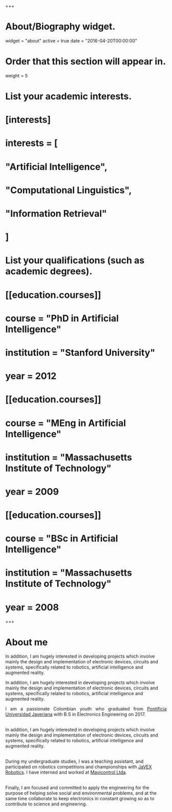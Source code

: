 +++
# About/Biography widget.
widget = "about"
active = true
date = "2016-04-20T00:00:00"

# Order that this section will appear in.
weight = 5

# List your academic interests.
# [interests]
#  interests = [
#    "Artificial Intelligence",
#    "Computational Linguistics",
#    "Information Retrieval"
#  ]

# List your qualifications (such as academic degrees).
# [[education.courses]]
#  course = "PhD in Artificial Intelligence"
#  institution = "Stanford University"
#  year = 2012

# [[education.courses]]
#  course = "MEng in Artificial Intelligence"
#  institution = "Massachusetts Institute of Technology"
#  year = 2009

# [[education.courses]]
#  course = "BSc in Artificial Intelligence"
#  institution = "Massachusetts Institute of Technology"
#  year = 2008
 
+++

# About me

In addition, I am hugely interested in developing projects which involve mainly the design and implementation of electronic devices, circuits and systems, specifically related to robotics, artificial intelligence and augmented reality.

In addition, I am hugely interested in developing projects which involve mainly the design and implementation of electronic devices, circuits and systems, specifically related to robotics, artificial intelligence and augmented reality.

<p align="justify">I am a passionate Colombian youth who graduated from <a href="http://www.javeriana.edu.co/" target="_blank">Pontificia Universidad Javeriana</a> with B.S in Electronics Engineering on 2017.<br><br>

In addition, I am hugely interested in developing projects which involve mainly the design and implementation of electronic devices, circuits and systems, specifically related to robotics, artificial intelligence and augmented reality.<br><br>

During my undergraduate studies, I was a teaching assistant, and participated on robotics competitions and championships with <a href="https://www.facebook.com/javexrobotics/" target="_blank">JaVEX Robotics</a>. I have interned and worked at <a href="https://www.mavicontrol.com/" target="_blank">Mavicontrol Ltda</a>.<br><br>

Finally, I am focused and committed to apply the engineering for the purpose of helping solve social and environmental problems, and at the same time collaborate to keep electronics in constant growing so as to contribute to science and engineering.</p>
